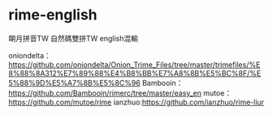 # rime-english

朙月拼音TW 自然碼雙拼TW english混輸

oniondelta：https://github.com/oniondelta/Onion_Trime_Files/tree/master/trimefiles/%E8%88%8A312%E7%89%88%E4%B8%BB%E7%A8%8B%E5%BC%8F/%E5%88%9D%E5%A7%8B%E5%8C%96
Bambooin：https://github.com/Bambooin/rimerc/tree/master/easy_en
mutoe：https://github.com/mutoe/rime
ianzhuo:https://github.com/ianzhuo/rime-liur